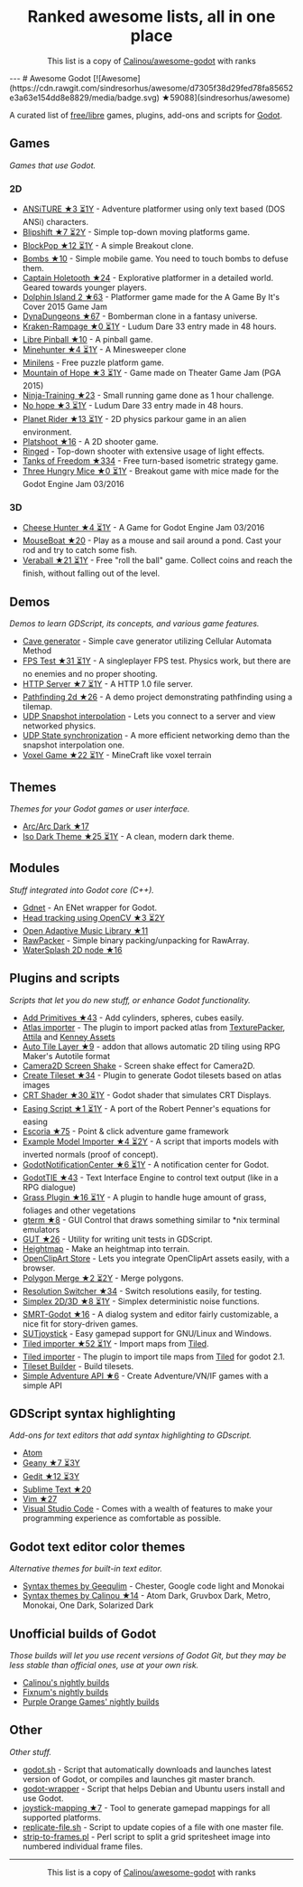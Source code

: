 <h1 align="center">
Ranked awesome lists, all in one place
</h1>
<p align="center">
	This list is a copy of <a href="Calinou/awesome-godot">Calinou/awesome-godot</a> with ranks
</p>
---
# Awesome Godot [![Awesome](https://cdn.rawgit.com/sindresorhus/awesome/d7305f38d29fed78fa85652e3a63e154dd8e8829/media/badge.svg) ★59088](sindresorhus/awesome)

A curated list of [free/libre](https://gnu.org/philosophy/free-sw.html) games, plugins, add-ons and scripts for [Godot](https://godotengine.org).

## Games

*Games that use Godot.*

### 2D

- [ANSiTURE ★3 ⏳1Y](w84death/ansiture) -  Adventure platformer using only text based (DOS ANSi) characters.
- [Blipshift ★7 ⏳2Y](wardsky/blipshift) - Simple top-down moving platforms game.
- [BlockPop ★12 ⏳1Y](vnen/blockpop) - A simple Breakout clone.
- [Bombs ★10](randyyaj/Bombs) - Simple mobile game. You need to touch bombs to defuse them.
- [Captain Holetooth ★24](Hirnbix/captain-holetooth) - Explorative platformer in a detailed world. Geared towards younger players.
- [Dolphin Island 2 ★63](janmarcano/Dolphin-Island-2) - Platformer game made for the A Game By It's Cover 2015 Game Jam
- [DynaDungeons ★67](akien-mga/dynadungeons) - Bomberman clone in a fantasy universe.
- [Kraken-Rampage ★0 ⏳1Y](randyyaj/Kraken-Rampage) - Ludum Dare 33 entry made in 48 hours.
- [Libre Pinball ★10](Calinou/libre-pinball) - A pinball game.
- [Minehunter ★4 ⏳1Y](genete/Minehunter) - A Minesweeper clone
- [Minilens](http://kobuge-games.github.io/minilens/) - Free puzzle platform game.
- [Mountain of Hope ★3 ⏳1Y](w84death/mountain-of-hope) - Game made on Theater Game Jam (PGA 2015)
- [Ninja-Training ★23](KOBUGE-Games/Ninja-Training) - Small running game done as 1 hour challenge.
- [No hope ★3 ⏳1Y](sergicollado/no_hope_LD33) - Ludum Dare 33 entry made in 48 hours.
- [Planet Rider ★13 ⏳1Y](FEDE0D/Planet-Rider) - 2D physics parkour game in an alien environment.
- [Platshoot ★16](Calinou/platshoot) - A 2D shooter game.
- [Ringed](https://github.com/KOBUGE-Games/ringed) - Top-down shooter with extensive usage of light effects.
- [Tanks of Freedom ★334](w84death/Tanks-of-Freedom) - Free turn-based isometric strategy game.
- [Three Hungry Mice ★0 ⏳1Y](delstuff/threeHungryMice) - Breakout game with mice made for the Godot Engine Jam 03/2016

### 3D

- [Cheese Hunter ★4 ⏳1Y](khairul169/cheese-hunter) - A Game for Godot Engine Jam 03/2016
- [MouseBoat ★20](CowThing/MouseBoat) - Play as a mouse and sail around a pond. Cast your rod and try to catch some fish.
- [Veraball ★21 ⏳1Y](Veraball/veraball) - Free "roll the ball" game. Collect coins and reach the finish, without falling out of the level.

## Demos

*Demos to learn GDScript, its concepts, and various game features.*

- [Cave generator](https://gitlab.com/TeddyDD/Godot-Cave-Generato) - Simple cave generator utilizing Cellular Automata Method
- [FPS Test ★31 ⏳1Y](Calinou/fps-test) - A singleplayer FPS test. Physics work, but there are no enemies and no proper shooting.
- [HTTP Server ★7 ⏳1Y](KOBUGE-Games/godot-httpd) - A HTTP 1.0 file server.
- [Pathfinding 2d ★26](FEDE0D/godot-pathfinding2d-demo) - A demo project demonstrating pathfinding using a tilemap.
- [UDP Snapshot interpolation](https://github.com/jrimclean/godot-snapshot-interpolation-demo) - Lets you connect to a server and view networked physics.
- [UDP State synchronization](https://github.com/jrimclean/godot-state-sync-demo) - A more efficient networking demo than the snapshot interpolation one.
- [Voxel Game ★22 ⏳1Y](toger5/Godot-Voxel-Game-MineCraftClone) - MineCraft like voxel terrain

## Themes

*Themes for your Godot games or user interface.*

- [Arc/Arc Dark ★17](Geequlim/godot-themes)
- [Iso Dark Theme ★25 ⏳1Y](GalanCM/Iso-Themes) - A clean, modern dark theme.

## Modules

*Stuff integrated into Godot core (C++).*

- [Gdnet](https://github.com/jrimclean/gdnet) - An ENet wrapper for Godot.
- [Head tracking using OpenCV ★3 ⏳2Y](antarktikali/godot-opencv-gpu-perspective)
- [Open Adaptive Music Library ★11](oamldev/oamlGodotModule)
- [RawPacker](https://github.com/jrimclean/rawpacker) - Simple binary packing/unpacking for RawArray.
- [WaterSplash 2D node ★16](laverneth/WaterSplash)

## Plugins and scripts

*Scripts that let you do new stuff, or enhance Godot functionality.*

- [Add Primitives ★43](TheHX/add_primitives) - Add cylinders, spheres, cubes easily.
- [Atlas importer](https://github.com/Geequlim/godot-code/tree/master/addons/atlas_importer) - The plugin to import packed atlas from [TexturePacker](https://www.codeandweb.com/texturepacker), [Attila](https://github.com/r-lyeh/attila) and [Kenney Assets](https://github.com/Calinou/kenney)
- [Auto Tile Layer ★9](leezh/autotile) -  addon that allows automatic 2D tiling using RPG Maker's Autotile format
- [Camera2D Screen Shake](http://godotengine.org/qa/438/camera2d-screen-shake-extension) - Screen shake effect for Camera2D.
- [Create Tileset ★34](vinod8990/godot_plugins) - Plugin to generate Godot tilesets based on atlas images
- [CRT Shader ★30 ⏳1Y](henriquelalves/SimpleGodotCRTShader) - Godot shader that simulates CRT Displays.
- [Easing Script ★1 ⏳1Y](impmja/godot-easing) - A port of the Robert Penner's equations for easing
- [Escoria ★75](godotengine/escoria) - Point & click adventure game framework
- [Example Model Importer ★4 ⏳2Y](TheHX/godot_examples) - A script that imports models with inverted normals (proof of concept).
- [GodotNotificationCenter ★6 ⏳1Y](didier-v/GodotNotificationCenter) - A notification center for Godot.
- [GodotTIE ★43](henriquelalves/GodotTIE) - Text Interface Engine to control text output (like in a RPG dialogue)
- [Grass Plugin ★16 ⏳1Y](marcosbitetti/grass_plugin_4_godot) - A plugin to handle huge amount of grass, foliages and other vegetations
- [gterm ★8](TeddyDD/gterm) - GUI Control that draws something similar to \*nix terminal emulators
- [GUT ★26](bitwes/Gut) - Utility for writing unit tests in GDScript.
- [Heightmap](https://gist.github.com/TheHX/94a83dea1a0f932d5805) - Make an heightmap into terrain.
- [OpenClipArt Store](https://github.com/vinod8990/godot_plugins/tree/master/OpenClipArt_Store) - Lets you integrate OpenClipArt assets easily, with a browser.
- [Polygon Merge ★2 ⏳2Y](ScyDev/Godot-Scripts) - Merge polygons.
- [Resolution Switcher ★34](vinod8990/godot_plugins) - Switch resolutions easily, for testing.
- [Simplex 2D/3D ★8 ⏳1Y](OvermindDL1/Godot-Helpers) - Simplex deterministic noise functions.
- [SMRT-Godot ★16](brunosxs/SMRT-Godot) - A dialog system and editor fairly customizable, a nice fit for story-driven games.
- [SUTjoystick](https://gitlab.com/shine-upon-thee/joystick) - Easy gamepad support for GNU/Linux and Windows.
- [Tiled importer ★52 ⏳1Y](MrGreenTea/GodotTiledImporter) - Import maps from [Tiled](http://mapeditor.org).
- [Tiled importer](https://github.com/Geequlim/godot-code/tree/master/addons/tiled_importer) - The plugin to import tile maps from [Tiled](http://www.mapeditor.org/) for godot 2.1.
- [Tileset Builder](https://gist.github.com/Calinou/27e979ab0a35500c3381) - Build tilesets.
- [Simple Adventure API ★6](Biarity/godot-adventure-api) - Create Adventure/VN/IF games with a simple API

## GDScript syntax highlighting

*Add-ons for text editors that add syntax highlighting to GDscript.*

- [Atom](https://atom.io/packages/lang-gdscript)
- [Geany ★7 ⏳3Y](haimat/GDScript-Geany)
- [Gedit ★12 ⏳3Y](haimat/GDScript-gedit)
- [Sublime Text ★20](beefsack/GDScript-sublime)
- [Vim ★27](quabug/vim-gdscript)
- [Visual Studio Code](https://marketplace.visualstudio.com/items?itemName=geequlim.godot-tools) - Comes with a wealth of features to make your programming experience as comfortable as possible.

## Godot text editor color themes

*Alternative themes for built-in text editor.*

- [Syntax themes by Geequlim](https://github.com/Geequlim/godot-themes/tree/master/syntax) - Chester, Google code light and Monokai
- [Syntax themes by Calinou ★14](Calinou/godot-syntax-themes) - Atom Dark, Gruvbox Dark, Metro, Monokai, One Dark, Solarized Dark


## Unofficial builds of Godot

*Those builds will let you use recent versions of Godot Git, but they may be less stable than official ones, use at your own risk.*

- [Calinou's nightly builds](https://archive.hugo.pro/godot/)
- [Fixnum's nightly builds](http://fixnum.org/godot/)
- [Purple Orange Games' nightly builds](https://purpleorangegames.com/filesGodot/)

## Other

*Other stuff.*

- [godot.sh](https://github.com/adolson/godot-stuff/blob/master/godot.sh) - Script that automatically downloads and launches latest version of Godot, or compiles and launches git master branch.
- [godot-wrapper](https://github.com/nsrosenqvist/godot-wrapper.git) - Script that helps Debian and Ubuntu users install and use Godot.
- [joystick-mapping ★7](Hinsbart/joystick-mapping) - Tool to generate gamepad mappings for all supported platforms.
- [replicate-file.sh](https://github.com/adolson/godot-stuff/blob/master/replicate-file.sh) - Script to update copies of a file with one master file.
- [strip-to-frames.pl](https://github.com/adolson/godot-stuff/blob/master/strip-to-frames.pl) - Perl script to split a grid spritesheet image into numbered individual frame files.
---
<p align="center">
	This list is a copy of <a href="Calinou/awesome-godot">Calinou/awesome-godot</a> with ranks
</p>
